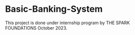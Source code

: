# Basic-Banking-System
This project is done under internship program by THE SPARK FOUNDATIONS October 2023.
